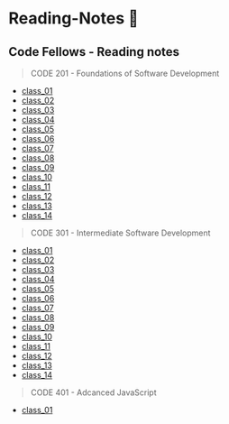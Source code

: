 # **Reading-Notes** :notebook:

## Code Fellows - Reading notes

> CODE 201 - Foundations of Software Development

- [class_01](./201_notes/class_1.md)
- [class_02](./201_notes/class_2.md)
- [class_03](./201_notes/class_3.md)
- [class_04](./201_notes/class_4.md)
- [class_05](./201_notes/class_5.md)
- [class_06](./201_notes/class_6.md)
- [class_07](./201_notes/class_7.md)
- [class_08](./201_notes/class_8.md)
- [class_09](./201_notes/calss_9.md)
- [class_10](./201_notes/class_10.md)
- [class_11](./201_notes/class_11.md)
- [class_12](./201_notes/class_12.md)
- [class_13](./201_notes/class_13.md)
- [class_14](./201_notes/class_14.md)


> CODE 301 - Intermediate Software Development

- [class_01](./301_notes/class-01.md)
- [class_02](./301_notes/class-02.md)
- [class_03](./301_notes/class-03.md)
- [class_04](./301_notes/class-04.md)
- [class_05](./301_notes/class-05.md)
- [class_06](./301_notes/class-06.md)
- [class_07](./301_notes/class-07.md)
- [class_08](./301_notes/class-08.md)
- [class_09](./301_notes/class-09.md)
- [class_10](./301_notes/class-10.md)
- [class_11](./301_notes/class-11.md)
- [class_12](./301_notes/class-12.md)
- [class_13](./301_notes/class-13.md)
- [class_14](./301_notes/class-14.md)



> CODE 401 - Adcanced JavaScript

- [class_01](./401_notes/class_01.md)
